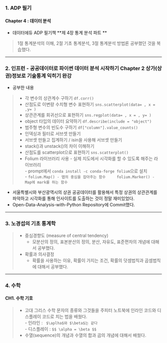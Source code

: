 ### 1. ADP 필기
#### Chapter 4 : 데이터 분석
- 데이터에듀 ADP 필기책 **제 4장 통계 분석 파트 ** 
> 1절 통계분석의 이해, 2절 기초 통계분석, 3절 통계분석 방법론 공부했던 것을 복습했다.
                
- - -             

### 2. 인프런 - 공공데이터로 파이썬 데이터 분석 시작하기 Chapter 2 상가(상권)정보로 기술통계 익히기 완강
- 공부한 내용
> - 각 변수의 상관계수 구하기 ```df.corr()```    
> - 산점도로 이변량 수치형 변수 표현하기 ```sns.scatterplot(data= , x = ,y= )```
> - 상관관계를 회귀선으로 표현하기 ```sns.regplot(data= , x = , y= )```    
> - object 타입의 데이터 요약하기 ```df.describe(include = "object")```     
> - 범주형 변수의 빈도수 구하기 ```df["column"].value_counts()```    
> - 인덱싱과 필터로 서브셋 만들기    
> - 서브셋 만들고 집계하기 / isin을 사용해 서브셋 만들기    
> - stack()과 unstack()의 차이 이해하기    
> - 산점도를 scatterplot으로 표현하기 ```sns.scatterplot()```    
> - Folium 라이브러리 사용 - 실제 지도에서 시각화를 할 수 있도록 해주는 라이브러리    
    - prompt에서 ```conda install -c conda-forge folium```으로 설치    
    - ```
    folium.Map() - 맵의 중심을 잡아주는 함수    
    folium.Marker() - Map에 mark를 하는 함수 ```
- 서울특별시와 부산광역시의 상권 공공데이터를 활용해서 특정 상권의 상관관계를 파악하고 시각화를 통해 인사이트를 도출하는 것이 정말 재미있었다. 
- Open-Data-Analysis-with-Python Repository에 Commit했다.
- - - 

### 3. 노경섭의 기초 통계학
> - 중심경향도 (measure of central tendency)
>   - 모분산의 정의, 표본분산의 정의, 분산, 자유도, 표준편차의 개념에 대해서 공부했다.
> - 확률과 의사결정
>    - 확률을 사용하는 이유, 확률이 가지는 조건, 확률의 덧셈법칙과 곱셈법칙에 대해서 공부했다.
  
- - -
### 4. 수학 
#### CH1. 수학 기호
> - 고대 그리스 수학 문자의 종류와 그것들을 주피터 노트북에 인라인 코드와 디스플레이 코드로 치는 법을 배웠다.    
    - 인라인 : ``` $\aplha$와 $\beta$는 같다```     
    - 디스플레이 : ```$$ \alpha = \beta $$ ```    
> - 수열(sequence)의 개념과 수열의 합과 곱의 개념에 대해서 배웠다.
  
